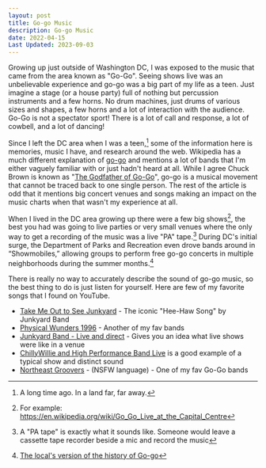 ```yaml
---
layout: post
title: Go-go Music
description: Go-go Music
date: 2022-04-15
Last Updated: 2023-09-03
---
```


Growing up just outside of Washington DC, I was exposed to the music that came from the area known as "Go-Go".  Seeing shows live was an unbelievable experience and go-go was a big part of my life as a teen.  Just imagine a stage (or a house party) full of nothing but percussion instruments and a few horns.  No drum machines, just drums of various sizes and shapes, a few horns and a lot of interaction with the audience.  Go-Go is not a spectator sport!  There is a lot of call and response, a lot of cowbell, and a lot of dancing!

Since I left the DC area when I was a teen,[^1] some of the information here is memories, music I have, and research around the web.  Wikipedia has a much different explanation of [go-go](https://en.wikipedia.org/wiki/Go-go) and mentions a lot of bands that I'm either vaguely familiar with or just hadn't heard at all.  While I agree Chuck Brown is known as "[The Godfather of Go-Go](https://en.wikipedia.org/wiki/Chuck_Brown)", go-go is a musical movement that cannot be traced back to one single person.  The rest of the article is odd that it mentions big concert venues and songs making an impact on the music charts when that wasn't my experience at all.

When I lived in the DC area growing up there were a few big shows[^2], the best you had was going to live parties or very small venues where the only way to get a recording of the music was a live "PA" tape.[^3]  During DC's initial surge, the Department of Parks and Recreation even drove bands around in “Showmobiles,” allowing groups to perform free go-go concerts in multiple neighborhoods during the summer months.[^4]

There is really no way to accurately describe the sound of go-go music, so the best thing to do is just listen for yourself.  Here are few of my favorite songs that I found on YouTube.  

- [Take Me Out to See Junkyard](https://www.youtube.com/watch?v=fVqJdcuDRBM) - The iconic "Hee-Haw Song" by Junkyard Band
- [Physical Wunders 1996](https://www.youtube.com/watch?v=zceS8WbaF-s) - Another of my fav bands
- [Junkyard Band - Live and direct](https://www.youtube.com/watch?v=hfaoCiLxpR0) - Gives you an idea what live shows were like in a venue
- [ChillyWillie and High Performance Band Live](https://youtube.com/bU64RWvNSl0?t=490) is a good example of a typical show and distinct sound
- [Northeast Groovers](https://youtube.com/sDleCdlnmAo) - (NSFW language) - One of my fav Go-Go bands

[^1]: A long time ago. In a land far, far away.
[^2]: For example: https://en.wikipedia.org/wiki/Go_Go_Live_at_the_Capital_Centre
[^3]: A "PA tape" is exactly what it sounds like.  Someone would leave a cassette tape recorder beside a mic and record the music
[^4]: [The local's version of the history of Go-go](https://washington.org/visit-dc/gogo-music)